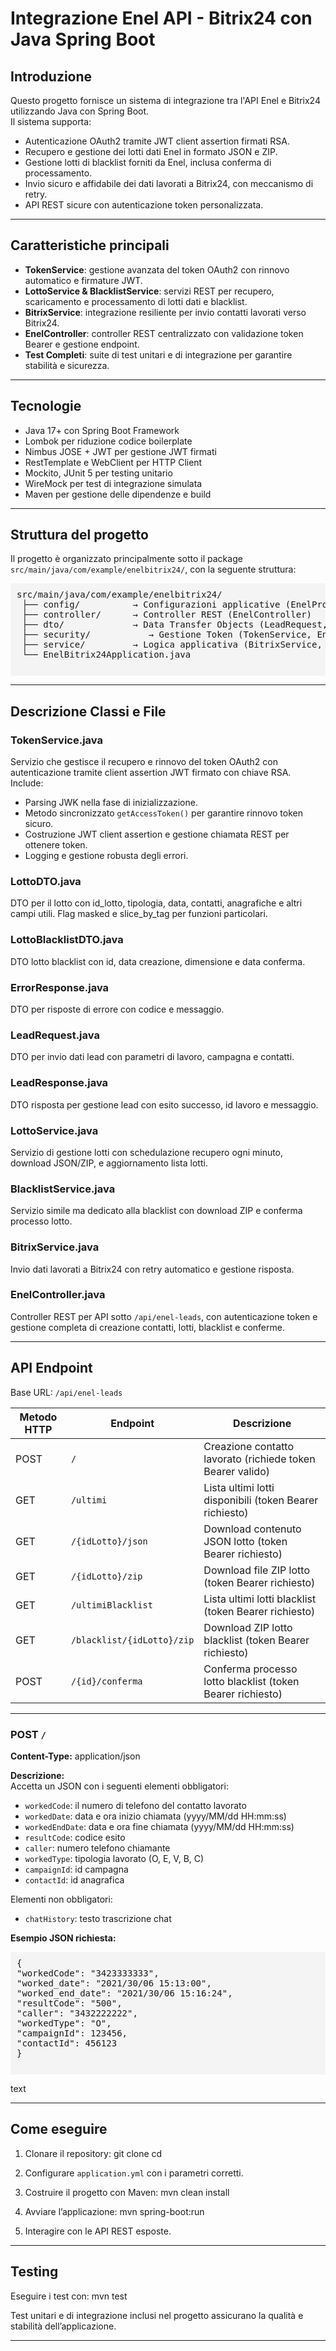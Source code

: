 # Integrazione Enel API - Bitrix24 con Java Spring Boot

## Introduzione

Questo progetto fornisce un sistema di integrazione tra l'API Enel e Bitrix24 utilizzando Java con Spring Boot.  
Il sistema supporta:
- Autenticazione OAuth2 tramite JWT client assertion firmati RSA.
- Recupero e gestione dei lotti dati Enel in formato JSON e ZIP.
- Gestione lotti di blacklist forniti da Enel, inclusa conferma di processamento.
- Invio sicuro e affidabile dei dati lavorati a Bitrix24, con meccanismo di retry.
- API REST sicure con autenticazione token personalizzata.

---

## Caratteristiche principali

- **TokenService**: gestione avanzata del token OAuth2 con rinnovo automatico e firmature JWT.
- **LottoService & BlacklistService**: servizi REST per recupero, scaricamento e processamento di lotti dati e blacklist.
- **BitrixService**: integrazione resiliente per invio contatti lavorati verso Bitrix24.
- **EnelController**: controller REST centralizzato con validazione token Bearer e gestione endpoint.
- **Test Completi**: suite di test unitari e di integrazione per garantire stabilità e sicurezza.

---

## Tecnologie

- Java 17+ con Spring Boot Framework
- Lombok per riduzione codice boilerplate
- Nimbus JOSE + JWT per gestione JWT firmati
- RestTemplate e WebClient per HTTP Client
- Mockito, JUnit 5 per testing unitario
- WireMock per test di integrazione simulata
- Maven per gestione delle dipendenze e build

---

## Struttura del progetto

Il progetto è organizzato principalmente sotto il package `src/main/java/com/example/enelbitrix24/`, con la seguente struttura:

<pre style="background:#f4f4f4; padding:10px;">
src/main/java/com/example/enelbitrix24/
 ├── config/          → Configurazioni applicative (EnelProperties, SecurityConfig, RetryConfig)
 ├── controller/      → Controller REST (EnelController)
 ├── dto/             → Data Transfer Objects (LeadRequest,LeadResponse, ErrorResponse, LottoDTO, LottoBlacklistDTO)
 ├── security/           → Gestione Token (TokenService, EnelClient)
 ├── service/         → Logica applicativa (BitrixService, LottoService, BlacklistService)
 └── EnelBitrix24Application.java
    </pre>

---

## Descrizione Classi e File

### TokenService.java
Servizio che gestisce il recupero e rinnovo del token OAuth2 con autenticazione tramite client assertion JWT firmato con chiave RSA.  
Include:
- Parsing JWK nella fase di inizializzazione.  
- Metodo sincronizzato `getAccessToken()` per garantire rinnovo token sicuro.  
- Costruzione JWT client assertion e gestione chiamata REST per ottenere token.  
- Logging e gestione robusta degli errori.

### LottoDTO.java
DTO per il lotto con id_lotto, tipologia, data, contatti, anagrafiche e altri campi utili. Flag masked e slice_by_tag per funzioni particolari.

### LottoBlacklistDTO.java
DTO lotto blacklist con id, data creazione, dimensione e data conferma.

### ErrorResponse.java
DTO per risposte di errore con codice e messaggio.

### LeadRequest.java
DTO per invio dati lead con parametri di lavoro, campagna e contatti.

### LeadResponse.java
DTO risposta per gestione lead con esito successo, id lavoro e messaggio.

### LottoService.java
Servizio di gestione lotti con schedulazione recupero ogni minuto, download JSON/ZIP, e aggiornamento lista lotti.

### BlacklistService.java
Servizio simile ma dedicato alla blacklist con download ZIP e conferma processo lotto.

### BitrixService.java
Invio dati lavorati a Bitrix24 con retry automatico e gestione risposta.

### EnelController.java
Controller REST per API sotto `/api/enel-leads`, con autenticazione token e gestione completa di creazione contatti, lotti, blacklist e conferme.

---

## API Endpoint

Base URL: `/api/enel-leads`

| Metodo HTTP | Endpoint                   | Descrizione                                               |
|-------------|----------------------------|-----------------------------------------------------------|
| POST        | `/`                        | Creazione contatto lavorato (richiede token Bearer valido) |
| GET         | `/ultimi`                  | Lista ultimi lotti disponibili (token Bearer richiesto)  |
| GET         | `/{idLotto}/json`          | Download contenuto JSON lotto (token Bearer richiesto)    |
| GET         | `/{idLotto}/zip`           | Download file ZIP lotto (token Bearer richiesto)          |
| GET         | `/ultimiBlacklist`         | Lista ultimi lotti blacklist (token Bearer richiesto)     |
| GET         | `/blacklist/{idLotto}/zip` | Download ZIP lotto blacklist (token Bearer richiesto)     |
| POST        | `/{id}/conferma`           | Conferma processo lotto blacklist (token Bearer richiesto) |

---

### POST `/`

**Content-Type:** application/json

**Descrizione:**  
Accetta un JSON con i seguenti elementi obbligatori:  

- `workedCode`: il numero di telefono del contatto lavorato  
- `workedDate`: data e ora inizio chiamata (yyyy/MM/dd HH:mm:ss)  
- `workedEndDate`: data e ora fine chiamata (yyyy/MM/dd HH:mm:ss)  
- `resultCode`: codice esito  
- `caller`: numero telefono chiamante  
- `workedType`: tipologia lavorato (O, E, V, B, C)  
- `campaignId`: id campagna  
- `contactId`: id anagrafica  

Elementi non obbligatori:  
- `chatHistory`: testo trascrizione chat  

**Esempio JSON richiesta:**
<pre style="background:#f4f4f4; padding:10px;">
{
"workedCode": "3423333333",
"worked_date": "2021/30/06 15:13:00",
"worked_end_date": "2021/30/06 15:16:24",
"resultCode": "500",
"caller": "3432222222",
"workedType": "O",
"campaignId": 123456,
"contactId": 456123
}
 </pre>
text

---

## Come eseguire

1. Clonare il repository:
git clone <repository-url>
cd <repository-folder>


2. Configurare `application.yml` con i parametri corretti.
3. Costruire il progetto con Maven:
mvn clean install


4. Avviare l’applicazione:
mvn spring-boot:run


5. Interagire con le API REST esposte.

---

## Testing

Eseguire i test con:
mvn test

Test unitari e di integrazione inclusi nel progetto assicurano la qualità e stabilità dell’applicazione.

---
